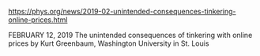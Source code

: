 https://phys.org/news/2019-02-unintended-consequences-tinkering-online-prices.html

FEBRUARY 12, 2019
The unintended consequences of tinkering with online prices
by Kurt Greenbaum, Washington University in St. Louis
